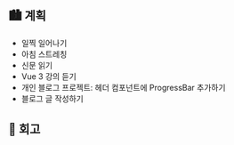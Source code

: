 ## 🏙️ 계획

- 일찍 일어나기
- 아침 스트레칭
- 신문 읽기
- Vue 3 강의 듣기
- 개인 블로그 프로젝트: 헤더 컴포넌트에 ProgressBar 추가하기
- 블로그 글 작성하기

## 🌆 회고
